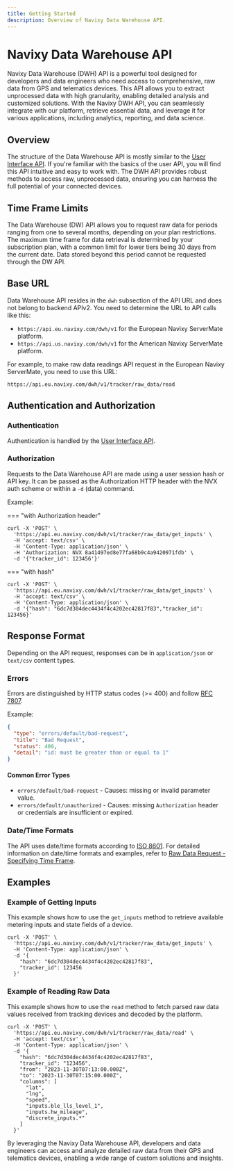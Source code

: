 ```yaml
---
title: Getting Started
description: Overview of Navixy Data Warehouse API.
---
```

# Navixy Data Warehouse API

Navixy Data Warehouse (DWH) API is a powerful tool designed for developers and data engineers who need access to comprehensive, raw data from GPS and telematics devices. This API allows you to extract unprocessed data with high granularity, enabling detailed analysis and customized solutions. With the Navixy DWH API, you can seamlessly integrate with our platform, retrieve essential data, and leverage it for various applications, including analytics, reporting, and data science.

## Overview

The structure of the Data Warehouse API is mostly similar to the [User Interface API](../backend-api/getting-started/introduction.md). If you're familiar with the basics of the user API, you will find this API intuitive and easy to work with. The DWH API provides robust methods to access raw, unprocessed data, ensuring you can harness the full potential of your connected devices.

## Time Frame Limits

The Data Warehouse (DW) API allows you to request raw data for periods ranging from one to several months, depending on your plan restrictions. The maximum time frame for data retrieval is determined by your subscription plan, with a common limit for lower tiers being 30 days from the current date. Data stored beyond this period cannot be requested through the DW API.

## Base URL

Data Warehouse API resides in the `dwh` subsection of the API URL and does not belong to backend APIv2. You need to determine the URL to API calls like this:
* `https://api.eu.navixy.com/dwh/v1` for the European Navixy ServerMate platform.
* `https://api.us.navixy.com/dwh/v1` for the American Navixy ServerMate platform.

For example, to make raw data readings API request in the European Navixy ServerMate, you need to use this URL:

```
https://api.eu.navixy.com/dwh/v1/tracker/raw_data/read
```

## Authentication and Authorization

### Authentication

Authentication is handled by the [User Interface API](../backend-api/getting-started/authentication.md).

### Authorization

Requests to the Data Warehouse API are made using a user session hash or API key. It can be passed as the Authorization HTTP header with the NVX auth scheme or within a `-d` (data) command.

Example:

=== "with Authorization header"

```shell
curl -X 'POST' \
  'https://api.eu.navixy.com/dwh/v1/tracker/raw_data/get_inputs' \
  -H 'accept: text/csv' \
  -H 'Content-Type: application/json' \
  -H 'Authorization: NVX 8a41497ed8e77fa68b9c4a9420971fdb' \
  -d '{"tracker_id": 123456'}'
```

=== "with hash"

```shell
curl -X 'POST' \
  'https://api.eu.navixy.com/dwh/v1/tracker/raw_data/get_inputs' \
  -H 'accept: text/csv' \
  -H 'Content-Type: application/json' \
  -d '{"hash": "6dc7d304dec4434f4c4202ec42817f83","tracker_id": 123456}'
```

## Response Format

Depending on the API request, responses can be in `application/json` or `text/csv` content types.

### Errors

Errors are distinguished by HTTP status codes (>= 400) and follow [RFC 7807](https://datatracker.ietf.org/doc/html/rfc7807).

Example:

```json
{
  "type": "errors/default/bad-request",
  "title": "Bad Request",
  "status": 400,
  "detail": "id: must be greater than or equal to 1"
}
```

#### Common Error Types

* `errors/default/bad-request` - Causes: missing or invalid parameter value.
* `errors/default/unauthorized` - Causes: missing `Authorization` header or credentials are insufficient or expired.

### Date/Time Formats

The API uses date/time formats according to [ISO 8601](https://en.wikipedia.org/wiki/ISO_8601). For detailed information on date/time formats and examples, refer to [Raw Data Request - Specifying Time Frame](../data-warehouse-api/guides/raw-data.md#specifying-time-frame).

## Examples

### Example of Getting Inputs

This example shows how to use the `get_inputs` method to retrieve available metering inputs and state fields of a device.

```shell
curl -X 'POST' \
  'https://api.eu.navixy.com/dwh/v1/tracker/raw_data/get_inputs' \
  -H 'Content-Type: application/json' \
  -d '{
    "hash": "6dc7d304dec4434f4c4202ec42817f83",
    "tracker_id": 123456
  }'
```

### Example of Reading Raw Data

This example shows how to use the `read` method to fetch parsed raw data values received from tracking devices and decoded by the platform.

```shell
curl -X 'POST' \
  'https://api.eu.navixy.com/dwh/v1/tracker/raw_data/read' \
  -H 'accept: text/csv' \
  -H 'Content-Type: application/json' \
  -d '{
    "hash": "6dc7d304dec4434f4c4202ec42817f83",
    "tracker_id": "123456",
    "from": "2023-11-30T07:13:00.000Z",
    "to": "2023-11-30T07:15:00.000Z",
    "columns": [
      "lat",
      "lng",
      "speed",
      "inputs.ble_lls_level_1",
      "inputs.hw_mileage",
      "discrete_inputs.*"
    ]
  }'
```

By leveraging the Navixy Data Warehouse API, developers and data engineers can access and analyze detailed raw data from their GPS and telematics devices, enabling a wide range of custom solutions and insights.